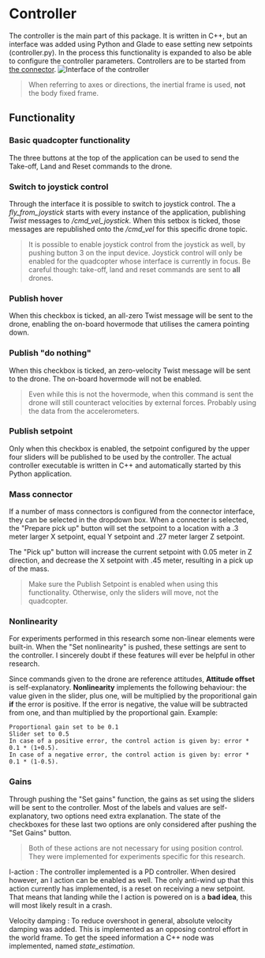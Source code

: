 Controller
========
The controller is the main part of this package. It is written in C++, but an interface was added using Python and Glade to ease setting new setpoints (controller.py). In the process this functionality is expanded to also be able to configure the controller parameters. Controllers are to be started from [the connector](connector.md). 
![Interface of the controller][1]
> When referring to axes or directions, the inertial frame is used, **not** the body fixed frame.

Functionality
------------

### Basic quadcopter functionality
The three buttons at the top of the application can be used to send the Take-off, Land and Reset commands to the drone.

### Switch to joystick control
Through the interface it is possible to switch to joystick control. The a *fly_from_joystick* starts with every instance of the application, publishing *Twist* messages to */cmd_vel_joystick*. When this setbox is ticked, those messages are republished onto the */cmd_vel* for this specific drone topic.
> It is possible to enable joystick control from the joystick as well, by pushing button 3 on the input device. Joystick control will only be enabled for the quadcopter whose interface is currently in focus. Be careful though: take-off, land and reset commands are sent to **all** drones.

### Publish hover
When this checkbox is ticked, an all-zero Twist message will be sent to the drone, enabling the on-board hovermode that utilises the camera pointing down.

### Publish "do nothing"
When this checkbox is ticked, an zero-velocity Twist message will be sent to the drone. The on-board hovermode will not be enabled.
> Even while this is not the hovermode, when this command is sent the drone will still counteract velocities by external forces. Probably using the data from the accelerometers.

### Publish setpoint
Only when this checkbox is enabled, the setpoint configured by the upper four sliders will be published to be used by the controller. The actual controller executable is written in C++ and automatically started by this Python application.

### Mass connector
If a number of mass connectors is configured from the connector interface, they can be selected in the dropdown box. When a connecter is selected, the "Prepare pick up" button will set the setpoint to a location with a .3 meter larger X setpoint, equal Y setpoint and .27 meter larger Z setpoint.

The "Pick up" button will increase the current setpoint with 0.05 meter in Z direction, and decrease the X setpoint with .45 meter, resulting in a pick up of the mass.

> Make sure the Publish Setpoint is enabled when using this functionality. Otherwise, only the sliders will move, not the quadcopter.

### Nonlinearity
For experiments performed in this research some non-linear elements were built-in. When the "Set nonlinearity" is pushed, these settings are sent to the controller. I sincerely doubt if these features will ever be helpful in other research.

Since commands given to the drone are reference attitudes, **Attitude offset** is self-explanatory. **Nonlinearity** implements the following behaviour: the value given in the slider, plus one, will be multiplied by the proporitional gain **if** the error is positive. If the error is negative, the value will be subtracted from one, and than multiplied by the proportional gain. Example:

    Proportional gain set to be 0.1
    Slider set to 0.5
    In case of a positive error, the control action is given by: error * 0.1 * (1+0.5).
    In case of a negative error, the control action is given by: error * 0.1 * (1-0.5).
    
### Gains
Through pushing the "Set gains" function, the gains as set using the sliders will be sent to the controller. Most of the labels and values are self-explanatory, two options need extra explanation. The state of the checkboxes for these last two options are only considered after pushing the "Set Gains" button.
> Both of these actions are not necessary for using position control. They were implemented for experiments specific for this research.

I-action
:   The controller implemented is a PD controller. When desired however, an I action can be enabled as well. The only anti-wind up that this action currently has implemented, is a reset on receiving a new setpoint. That means that landing while the I action is powered on is a **bad idea**, this will most likely result in a crash.

Velocity damping
:   To reduce overshoot in general, absolute velocity damping was added. This is implemented as an opposing control effort in the world frame. To get the speed information a C++ node was implemented, named *state_estimation*.

  [1]: http://s17.postimg.org/i87s4u4gf/controller_GUI.png